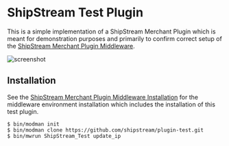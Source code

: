 ShipStream Test Plugin
======================

This is a simple implementation of a ShipStream Merchant Plugin which is meant for demonstration purposes
and primarily to confirm correct setup of the [ShipStream Merchant Plugin Middleware](https://github.com/shipstream/middleware).

![screenshot](https://raw.githubusercontent.com/shipstream/plugin-test/master/assets/plugin-test-screenshot.png)

Installation
------------

See the [ShipStream Merchant Plugin Middleware Installation](https://github.com/shipstream/middleware#installation)
for the middleware environment installation which includes the installation of this test plugin.

```
$ bin/modman init
$ bin/modman clone https://github.com/shipstream/plugin-test.git
$ bin/mwrun ShipStream_Test update_ip
```